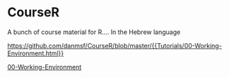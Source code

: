 # CourseR
A bunch of course material for R....
In the Hebrew language

https://github.com/danmsf/CourseR/blob/master/{{Tutorials/00-Working-Environment.html}}



[00-Working-Environment](https://github.com/danmsf/CourseR/blob/master/Tutorials/00-Working-Environment.html)
